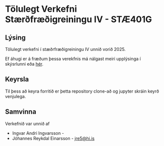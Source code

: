 # Tölulegt Verkefni Stærðfræðigreiningu IV - STÆ401G

## Lýsing

Tölulegt verkefni í stæðrfræðigreiningu IV unnið vorið 2025.

Ef áhugi er á fræðum þessa verekfnis má nálgast meiri upplýsinga í skýsrlunni eða <a href='https://edbook.hi.is/stae401g/index.html'>hér</a>.

## Keyrsla

Til þess að keyra forritið er þetta repository clone-að og jupyter skráin keyrð venjulega.

## Samvinna

Verkefnið var unnið af

- Ingvar Andri Ingvarsson - 
- Jóhannes Reykdal Einarsson - jre5@hi.is
